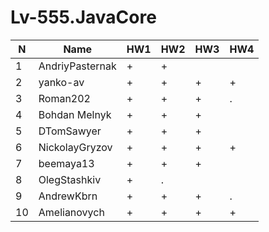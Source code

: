 # Lv-555.JavaCore

N|Name| HW1 | HW2|HW3|HW4
--|--|--|--|--|--
1|AndriyPasternak |+ |+| |
2|yanko-av| + | +|+|+
3|Roman202| + | +|+|.
4|Bohdan Melnyk |+|+|+|
5|DTomSawyer|+|+|+|
6|NickolayGryzov|+|+ |+|+
7|beemaya13|+ | +|+|
8|OlegStashkiv|+ |.||
9|AndrewKbrn|+|+|+|.|
10|Amelianovych|+|+|+|+

